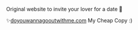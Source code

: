 Original website to invite your lover for a date 🥰

✨[doyouwannagooutwithme.com](http://doyouwannagooutwithme.com) 
My Cheap Copy :)
